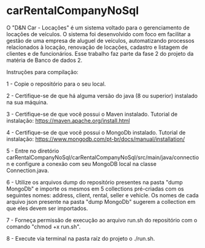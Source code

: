 # carRentalCompanyNoSql

O "D&N Car - Locações" é um sistema voltado para o gerenciamento de locações de veículos. O sistema foi desenvolvido com foco em facilitar a gestão de uma empresa de aluguel de veículos, automatizando processos relacionados à locação, renovação de locações, cadastro e listagem de clientes e de funcionários. Esse trabalho faz parte da fase 2 do projeto da matéria de Banco de dados 2.

Instruções para compilação:

1 - Copie o repositório para o seu local.

2 - Certifique-se de que há alguma versão do java (8 ou superior) instalado na sua máquina.

3 - Certifique-se de que você possui o Maven instalado. Tutorial de instalação: https://maven.apache.org/install.html

4 - Certifique-se de que você possui o MongoDb instalado. Tutorial de instalação: https://www.mongodb.com/pt-br/docs/manual/installation/

5 - Entre no diretório carRentalCompanyNoSql/carRentalCompanyNoSql/src/main/java/connection e configure a conexão com seu MongoDB local na classe Connection.java.

6 - Utilize os arquivos dump do repositório presentes na pasta "dump MongoDb" e importe os mesmos em 5 collections pré-criadas com os seguintes nomes: address, client, rental, seller e vehicle. Os nomes de cada arquivo json presente na pasta "dump MongoDb" sugerem a collection em que eles devem ser importados.

7 - Forneça permissão de execução ao arquivo run.sh do repositório com o comando "chmod +x run.sh".

8 - Execute via terminal na pasta raíz do projeto o ./run.sh.
